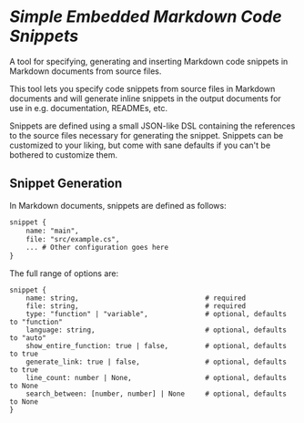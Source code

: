 # _Simple Embedded Markdown Code Snippets_

A tool for specifying, generating and inserting Markdown code snippets in Markdown documents from source files. 

This tool lets you specify code snippets from source files in Markdown documents and will generate inline snippets in the output documents for use in e.g. documentation, READMEs, etc. 

Snippets are defined using a small JSON-like DSL containing the references to the source files necessary for generating the snippet. Snippets can be customized to your liking, but come with sane defaults if you can't be bothered to customize them. 

## Snippet Generation

In Markdown documents, snippets are defined as follows: 

``` markdown
snippet {
    name: "main",
    file: "src/example.cs",
    ... # Other configuration goes here
}
```

The full range of options are: 

```
snippet {
    name: string,                           	# required
    file: string,                           	# required
    type: "function" | "variable",          	# optional, defaults to "function"
    language: string,                       	# optional, defaults to "auto"
    show_entire_function: true | false,     	# optional, defaults to true
    generate_link: true | false,            	# optional, defaults to true
    line_count: number | None,              	# optional, defaults to None
    search_between: [number, number] | None 	# optional, defaults to None
}
